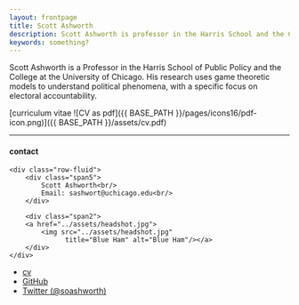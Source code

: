 ```yaml
---
layout: frontpage
title: Scott Ashworth
description: Scott Ashworth is professor in the Harris School and the College at the University of Chicago.
keywords: something?
---
```


Scott Ashworth is a Professor in the Harris School of Public Policy and the College at the University of Chicago. His research uses game theoretic models to understand political phenomena, with a specific focus on electoral accountability.

[curriculum vitae ![CV as pdf]({{ BASE_PATH }}/pages/icons16/pdf-icon.png)]({{ BASE_PATH }}/assets/cv.pdf)<br/>


---


<div class="container">
<h4><a name="contact"></a>contact</h4>

    <div class="row-fluid">
        <div class="span5">
            Scott Ashworth<br/>
            Email: sashwort@uchicago.edu<br/>
        </div>

        <div class="span2">
        <a href="../assets/headshot.jpg">
            <img src="../assets/headshot.jpg"
                  title="Blue Ham" alt="Blue Ham"/></a>
        </div>
    </div>
</div>

<div class="navbar">
  <div class="navbar-inner">
      <ul class="nav">
          <li><a href="{{ BASE_PATH }}/assets/cv.pdf">cv</a></li>
          <li><a href="https://github.com/ScottAshworth">GitHub</a></li>
          <li><a href="https://twitter.com/soashworth">Twitter (@soashworth)</a></li>
      </ul>
  </div>
</div>
